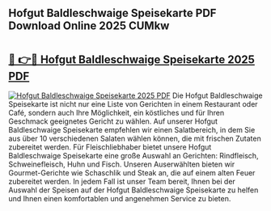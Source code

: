 ## Hofgut Baldleschwaige Speisekarte PDF Download Online 2025 CUMkw

# <h2><a href="http://gc7p1e.nevu.top/?p=Hofgut+Baldleschwaige+Speisekarte">🔗 👉🔴 Hofgut Baldleschwaige Speisekarte 2025 PDF</a></h2>

[![Hofgut Baldleschwaige Speisekarte 2025 PDF](https://i.imgur.com/dBaPXMq.png)](http://gc7p1e.nevu.top/?p=Hofgut+Baldleschwaige+Speisekarte)
Die Hofgut Baldleschwaige Speisekarte ist nicht nur eine Liste von Gerichten in einem Restaurant oder Café, sondern auch Ihre Möglichkeit, ein köstliches und für Ihren Geschmack geeignetes Gericht zu wählen. Auf unserer Hofgut Baldleschwaige Speisekarte empfehlen wir einen Salatbereich, in dem Sie aus über 10 verschiedenen Salaten wählen können, die mit frischen Zutaten zubereitet werden. Für Fleischliebhaber bietet unsere Hofgut Baldleschwaige Speisekarte eine große Auswahl an Gerichten: Rindfleisch, Schweinefleisch, Huhn und Fisch. Unseren Auserwählten bieten wir Gourmet-Gerichte wie Schaschlik und Steak an, die auf einem alten Feuer zubereitet werden. In jedem Fall ist unser Team bereit, Ihnen bei der Auswahl der Speisen auf der Hofgut Baldleschwaige Speisekarte zu helfen und Ihnen einen komfortablen und angenehmen Service zu bieten.

